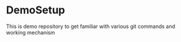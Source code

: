 # DemoSetup
This is demo repository to get familiar with various git commands and working mechanism
